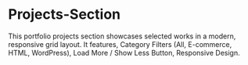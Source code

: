 # Projects-Section
This portfolio projects section showcases selected works in a modern, responsive grid layout. It features, Category Filters (All, E-commerce, HTML, WordPress), Load More / Show Less Button, Responsive Design.

